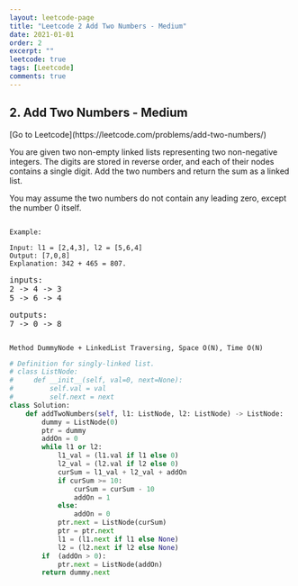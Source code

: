```yaml
---
layout: leetcode-page
title: "Leetcode 2 Add Two Numbers - Medium"
date: 2021-01-01
order: 2
excerpt: ""
leetcode: true
tags: [Leetcode]
comments: true
---
```


<h2> 2. Add Two Numbers - Medium  </h2>
[Go to Leetcode](https://leetcode.com/problems/add-two-numbers/)

You are given two non-empty linked lists representing two non-negative integers. The digits are stored in reverse order, and each of their nodes contains a single digit. Add the two numbers and return the sum as a linked list.

You may assume the two numbers do not contain any leading zero, except the number 0 itself.

<code>
Example:
</code>

```
Input: l1 = [2,4,3], l2 = [5,6,4]
Output: [7,0,8]
Explanation: 342 + 465 = 807.
```
<pre>
inputs:
2 -> 4 -> 3
5 -> 6 -> 4
</pre>

<pre>
outputs:
7 -> 0 -> 8
</pre>

<code>
Method DummyNode + LinkedList Traversing, Space O(N), Time O(N)
</code>

``` python
# Definition for singly-linked list.
# class ListNode:
#     def __init__(self, val=0, next=None):
#         self.val = val
#         self.next = next
class Solution:
    def addTwoNumbers(self, l1: ListNode, l2: ListNode) -> ListNode:
        dummy = ListNode(0)
        ptr = dummy
        addOn = 0
        while l1 or l2:
            l1_val = (l1.val if l1 else 0)
            l2_val = (l2.val if l2 else 0)
            curSum = l1_val + l2_val + addOn
            if curSum >= 10:
                curSum = curSum - 10
                addOn = 1
            else:
                addOn = 0
            ptr.next = ListNode(curSum)
            ptr = ptr.next            
            l1 = (l1.next if l1 else None)
            l2 = (l2.next if l2 else None)
        if  (addOn > 0):
            ptr.next = ListNode(addOn)
        return dummy.next
```

